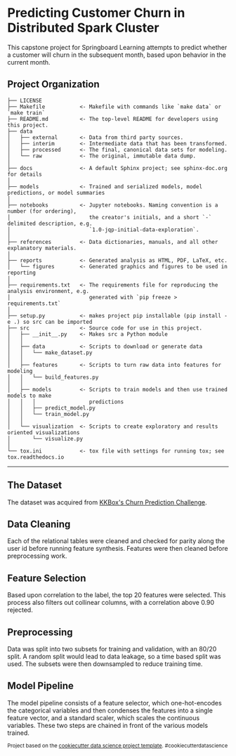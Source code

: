 Predicting Customer Churn in Distributed Spark Cluster
==============================

This capstone project for Springboard Learning attempts to predict whether a customer will churn in the subsequent month,
based upon behavior in the current month.

Project Organization
------------

    ├── LICENSE
    ├── Makefile           <- Makefile with commands like `make data` or `make train`
    ├── README.md          <- The top-level README for developers using this project.
    ├── data
    │   ├── external       <- Data from third party sources.
    │   ├── interim        <- Intermediate data that has been transformed.
    │   ├── processed      <- The final, canonical data sets for modeling.
    │   └── raw            <- The original, immutable data dump.
    │
    ├── docs               <- A default Sphinx project; see sphinx-doc.org for details
    │
    ├── models             <- Trained and serialized models, model predictions, or model summaries
    │
    ├── notebooks          <- Jupyter notebooks. Naming convention is a number (for ordering),
    │                         the creator's initials, and a short `-` delimited description, e.g.
    │                         `1.0-jqp-initial-data-exploration`.
    │
    ├── references         <- Data dictionaries, manuals, and all other explanatory materials.
    │
    ├── reports            <- Generated analysis as HTML, PDF, LaTeX, etc.
    │   └── figures        <- Generated graphics and figures to be used in reporting
    │
    ├── requirements.txt   <- The requirements file for reproducing the analysis environment, e.g.
    │                         generated with `pip freeze > requirements.txt`
    │
    ├── setup.py           <- makes project pip installable (pip install -e .) so src can be imported
    ├── src                <- Source code for use in this project.
    │   ├── __init__.py    <- Makes src a Python module
    │   │
    │   ├── data           <- Scripts to download or generate data
    │   │   └── make_dataset.py
    │   │
    │   ├── features       <- Scripts to turn raw data into features for modeling
    │   │   └── build_features.py
    │   │
    │   ├── models         <- Scripts to train models and then use trained models to make
    │   │   │                 predictions
    │   │   ├── predict_model.py
    │   │   └── train_model.py
    │   │
    │   └── visualization  <- Scripts to create exploratory and results oriented visualizations
    │       └── visualize.py
    │
    └── tox.ini            <- tox file with settings for running tox; see tox.readthedocs.io


--------

The Dataset
--------
The dataset was acquired from [KKBox's Churn Prediction Challenge](https://www.kaggle.com/c/kkbox-churn-prediction-challenge).

Data Cleaning
--------
Each of the relational tables were cleaned and checked for parity along the user id before running feature synthesis. 
Features were then cleaned before preprocessing work.

Feature Selection
-------
Based upon correlation to the label, the top 20 features were selected. This process also filters out collinear columns, 
with a correlation above 0.90 rejected.

Preprocessing
--------
Data was split into two subsets for training and validation, with an 80/20 split. 
A random split would lead to data leakage, so a time based split was used. The subsets
were then downsampled to reduce training time.

Model Pipeline
--------
The model pipeline consists of a feature selector, which one-hot-encodes the categorical 
variables and then condenses the features into a single feature vector, and a standard scaler, which 
scales the continuous variables. These two steps are chained in front of the various models trained.



<p><small>Project based on the <a target="_blank" href="https://drivendata.github.io/cookiecutter-data-science/">cookiecutter data science project template</a>. #cookiecutterdatascience</small></p>

